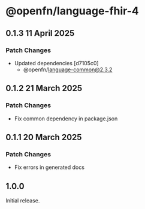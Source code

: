 # @openfn/language-fhir-4

## 0.1.3 11 April 2025

### Patch Changes

* Updated dependencies \[d7105c0]
  * @openfn/language-common@2.3.2

## 0.1.2 21 March 2025

### Patch Changes

* Fix common dependency in package.json

## 0.1.1 20 March 2025

### Patch Changes

* Fix errors in generated docs

## 1.0.0

Initial release.

